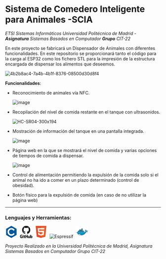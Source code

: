 # Sistema de Comedero Inteligente para Animales -SCIA
*ETSI Sistemas Informáticos Universidad Politécnica de Madrid - **Asignatura** Sistemas Basados en Computador **Grupo** CIT-22*

En este proyecto se fabricará un Dispensador de Animales con diferentes funcionalidades.
En este repositorio se proporcionará tanto el código para la carga al ESP32 como los fichero STL para la impresión de la estructura encargada de dispensar los alimentos que deseemos.


![4b2b8ac4-7a4b-4b1f-8376-08500d30d8f4](https://github.com/Rubbit04/ESP-IDF-PetFeeder/assets/73599929/13ed43f2-8bb1-4d33-91d4-e9e6d24479e3)



**Funcionalidades**:
 
- Reconocimiento de animales vía NFC.
  
  ![image](https://github.com/Rubbit04/ESP-IDF-PetFeeder/assets/73599929/b532caab-2fc7-4f04-b86b-6eedefc366ad)

- Recopilación del nivel de comida restante en el tanque con ultrasonidos.
  
  ![HC-SR04-300x194](https://github.com/Rubbit04/ESP-IDF-PetFeeder/assets/73599929/ee733d35-c13e-4804-b8f8-85b3d2822b74)

- Mostración de información del tanque en una pantalla integrada.
  
   ![image](https://github.com/Rubbit04/ESP-IDF-PetFeeder/assets/73599929/0b91f228-61ba-43f5-bda5-b3edb261d7d1)


- Página web en la que se mostrará el nivel de comida y varias opciones de tiempos de comida a dispensar.

  ![image](https://github.com/Rubbit04/ESP-IDF-PetFeeder/assets/73599929/6403a5ca-55d1-4869-9b1a-781f5f5393eb)

- Control de alimentación permitiendo la expulsión de la comida solo si el animal no ha ido a comer en un plazo determinado (control de obesidad).
- Botón físico para la expulsión de comida (en caso de no utilizar la página web)

---

<div align="left">
  <h3> Lenguajes y Herramientas:</h3>
  <div>
       <img src="https://github.com/devicons/devicon/blob/master/icons/c/c-plain.svg" title="C" alt="C" width="40" height="40"/>&nbsp;
       <img src="https://github.com/devicons/devicon/blob/master/icons/github/github-original-wordmark.svg" title="GitHub" alt="GitHub" width="40" height="40"/>&nbsp;
       <img src="https://github.com/devicons/devicon/blob/master/icons/html5/html5-original.svg" title="HTML" alt="HTML" width="40" height="40"/>&nbsp;
       <img src="https://github.com/Rubbit04/ESP-IDF-PetFeeder/assets/73599929/4079084d-08b9-42a5-9f5d-7029a5f72503" title="Espressif" alt="Espressif" width="40" height="40"/>&nbsp;
       <img src="https://github.com/devicons/devicon/blob/master/icons/docker/docker-original.svg" title="Docker" alt="Docker" width="40" height="40"/>&nbsp;
  <div>
<div>

*Proyecto Realizado en la Universidad Politécnica de Madrid, Asignatura Sistemas Basados en Computador Grupo CIT-22*

